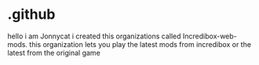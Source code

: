 # .github
hello i am Jonnycat i created this organizations called Incredibox-web-mods. this organization lets you play the latest mods from incredibox or the latest from the original game 
